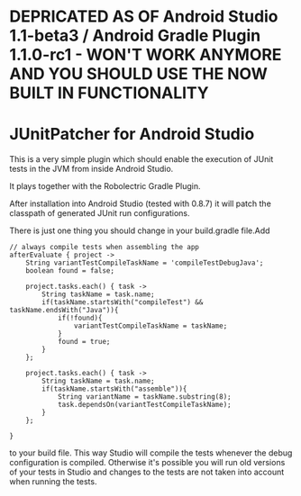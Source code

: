 # DEPRICATED AS OF Android Studio 1.1-beta3 / Android Gradle Plugin 1.1.0-rc1 - WON'T WORK ANYMORE AND YOU SHOULD USE THE NOW BUILT IN FUNCTIONALITY

# JUnitPatcher for Android Studio

This is a very simple plugin which should enable the execution of JUnit tests in the JVM from inside Android Studio.

It plays together with the Robolectric Gradle Plugin.

After installation into Android Studio (tested with 0.8.7) it will patch the classpath of generated JUnit run configurations.

There is just one thing you should change in your build.gradle file.Add

```
// always compile tests when assembling the app
afterEvaluate { project ->
    String variantTestCompileTaskName = 'compileTestDebugJava';
    boolean found = false;

    project.tasks.each() { task ->
        String taskName = task.name;
        if(taskName.startsWith("compileTest") && taskName.endsWith("Java")){
            if(!found){
                variantTestCompileTaskName = taskName;
            }
            found = true;
        }
    };

    project.tasks.each() { task ->
        String taskName = task.name;
        if(taskName.startsWith("assemble")){
            String variantName = taskName.substring(8);
            task.dependsOn(variantTestCompileTaskName);
        }
    };

}
```


to your build file. This way Studio will compile the tests whenever the debug configuration is compiled.
Otherwise it's possible you will run old versions of your tests in Studio and changes to the tests are not taken into account when running the tests.

